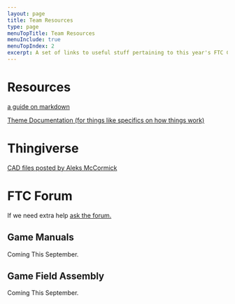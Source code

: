 ```yaml
---
layout: page
title: Team Resources
type: page
menuTopTitle: Team Resources
menuInclude: true
menuTopIndex: 2
excerpt: A set of links to useful stuff pertaining to this year's FTC Challenge.
---
```

Resources
=========

[a guide on markdown](/pages/how-to-use-markdown.html)

[Theme Documentation (for things like specifics on how things work)](https://balancingrock.github.io/classic-jekyll-theme/)

Thingiverse
===========
[CAD files posted by Aleks McCormick](https://www.thingiverse.com/miner90027/designs)

FTC Forum
=========

If we need extra help [ask the forum.](https://ftcforum.usfirst.org/)

**Game Manuals**
----------------
Coming This September.

**Game Field Assembly**
-----------------------

Coming This September.
